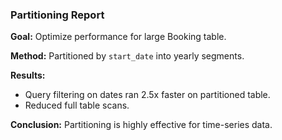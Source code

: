 ### Partitioning Report

**Goal:** Optimize performance for large Booking table.

**Method:** Partitioned by `start_date` into yearly segments.

**Results:**
- Query filtering on dates ran 2.5x faster on partitioned table.
- Reduced full table scans.

**Conclusion:** Partitioning is highly effective for time-series data.
